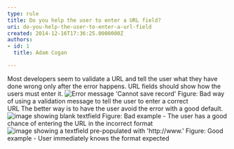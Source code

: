 ```yaml
---
type: rule
title: Do you help the user to enter a URL field?
uri: do-you-help-the-user-to-enter-a-url-field
created: 2014-12-16T17:36:25.0000000Z
authors:
- id: 1
  title: Adam Cogan

---
```


 
Most developers seem to validate a URL and tell the user what they have done wrong                     only after the error happens. URL fields should show how the users must enter it.
 ![Error message 'Cannot save record'](/WebSites/RulesToBetterWebsitesLayout/PublishingImages/url-field-bad.jpg)                        Figure: Bad way of using a validation message to tell the user to enter a correct<br>                        URL
The better way is to have the user avoid the error with a good default.
![image showing blank textfield](/WebSites/RulesToBetterWebsitesLayout/PublishingImages/url-field-bad2.jpg)                        Figure: Bad example - The user has a good chance of entering the URL in the incorrect format​​​![image showing a textfield pre-populated with 'http&#58;//www.'](/WebSites/RulesToBetterWebsitesLayout/PublishingImages/url-field-good.jpg)                        Figure: Good example - User immediately knows the format expected

